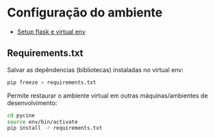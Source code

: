 # Configuração do ambiente

- [Setup flask e virtual env](https://github.com/fscheidt/dev/blob/master/flask/setup-projeto-flask.md)

## Requirements.txt

Salvar as depêndencias (bibliotecas) instaladas no virtual env:

```bash
pip freeze > requirements.txt
```

Permite restaurar o ambiente virtual em outras máquinas/ambientes de desenvolvimento:

```bash
cd pycine
source env/bin/activate
pip install -r requirements.txt
```
